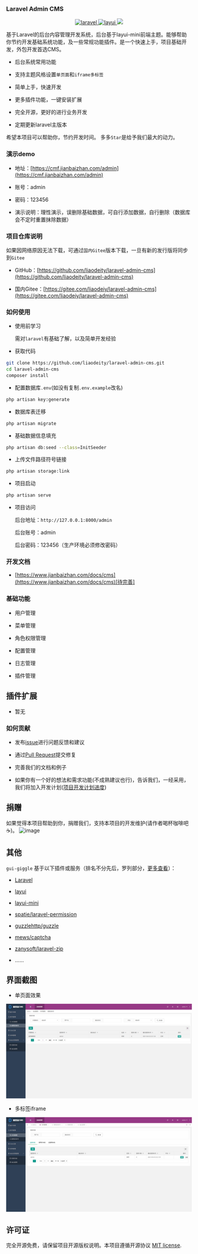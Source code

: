 
### Laravel Admin CMS

<p align="center">
  <a href="https://github.com/laravel/framework">
    <img src="https://img.shields.io/badge/laravel-8.40.0-brightgreen.svg" alt="laravel">
  </a>
  <a href="https://www.layui.com">
    <img src="https://img.shields.io/badge/layui-2.5.5-brightgreen.svg" alt="layui">
  </a>
  <img src="https://img.shields.io/badge/License-MIT-yellow.svg">
</p>

基于Laravel的后台内容管理开发系统，后台基于layui-mini前端主题。能够帮助你节约开发基础系统功能，及一些常规功能插件。是一个快速上手，项目基础开发，外包开发首选CMS。

- 后台系统常用功能

- 支持主题风格设置`单页面`和`iframe多标签`

- 简单上手，快速开发

- 更多插件功能，一键安装扩展

- 完全开源，更好的进行业务开发

- 定期更新laravel主版本

希望本项目可以帮助你，节约开发时间。 多多`Star`是给予我们最大的动力。

### 演示demo

- 地址：[https://cmf.jianbaizhan.com/admin](https://cmf.jianbaizhan.com/admin)

- 账号：admin

- 密码：123456

- 演示说明：理性演示，误删除基础数据，可自行添加数据，自行删除（数据库会不定时重置抹除数据）

### 项目仓库说明
如果因网络原因无法下载，可通过`国内Gitee`版本下载，一旦有新的发行版将同步到`Gitee`

- GitHub：[https://github.com/liaodeity/laravel-admin-cms](https://github.com/liaodeity/laravel-admin-cms)

- 国内Gitee：[https://gitee.com/liaodeiy/laravel-admin-cms](https://gitee.com/liaodeiy/laravel-admin-cms)

### 如何使用

- 使用前学习

  需对`laravel`有基础了解，以及简单开发经验

- 获取代码
```bash
git clone https://github.com/liaodeity/laravel-admin-cms.git
cd laravel-admin-cms
composer install
```
- 配置数据库`.env`(如没有复制`.env.example`改名)
```bash
php artisan key:generate
```
- 数据库表迁移
```bash
php artisan migrate
```
- 基础数据信息填充
```bash
php artisan db:seed --class=InitSeeder
```
- 上传文件路径符号链接
```bash
php artisan storage:link
```
- 项目启动
```bash
php artisan serve
```
- 项目访问

  后台地址：`http://127.0.0.1:8000/admin`
  
  后台账号：admin
  
  后台密码：123456（生产环境必须修改密码）


### 开发文档

- [https://www.jianbaizhan.com/docs/cms](https://www.jianbaizhan.com/docs/cms)[待完善]

### 基础功能

- 用户管理

- 菜单管理

- 角色权限管理

- 配置管理

- 日志管理

- 插件管理

## 插件扩展

- 暂无

### 如何贡献
 
 - 发布[issue](https://github.com/liaodeity/laravel-admin-cms/issues)进行问题反馈和建议
 
 - 通过[Pull Request](https://github.com/liaodeity/laravel-admin-cms/pulls)提交修复
 
 - 完善我们的文档和例子
 
 - 如果你有一个好的想法和需求功能(不成熟建议也行)，告诉我们，一经采用，我们将加入开发计划([项目开发计划进度](https://github.com/liaodeity/laravel-admin-cms/projects/1))


## 捐赠

如果觉得本项目帮助到你，捐赠我们，支持本项目的开发维护(请作者喝杯咖啡吧:coffee:)。
![image](https://www.jianbaizhan.com/home/images/donate.png)

## 其他

`gui-giggle` 基于以下插件或服务（排名不分先后，罗列部分，[更多查看](https://www.jianbaizhan.com/cms)）：

- [Laravel](https://laravel.com/)

- [layui](https://gitee.com/sentsin/layui)

- [layui-mini](https://gitee.com/zhongshaofa/layuimini)

- [spatie/laravel-permission](https://github.com/spatie/laravel-permission)

- [guzzlehttp/guzzle](https://github.com/guzzlehttp/guzzle)

- [mews/captcha](https://github.com/mews/captcha)

- [zanysoft/laravel-zip](https://github.com/zanysoft/laravel-zip)

- ......

## 界面截图
- 单页面效果

![image](public/preview/onepage.png)
  
- 多标签iframe

![image](public/preview/tab_iframe.png)

## 许可证

完全开源免费，请保留项目开源版权说明。本项目遵循开源协议 [MIT license](https://opensource.org/licenses/MIT).
